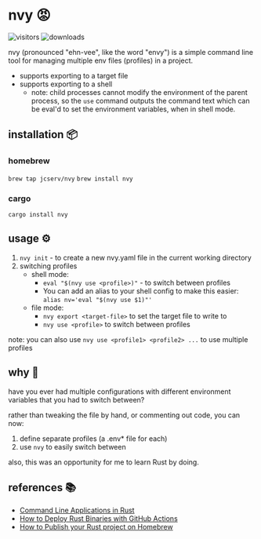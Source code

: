 # nvy 😡

![visitors](https://img.shields.io/endpoint?url=https://vu-mi.com/api/v1/views?id=jcserv/nv) ![downloads](https://img.shields.io/crates/d/nvy)

nvy (pronounced "ehn-vee", like the word "envy") is a simple command line tool for managing multiple env files (profiles) in a project.

- supports exporting to a target file
- supports exporting to a shell
  - note: child processes cannot modify the environment of the parent process, so the `use` command outputs the command text which can be eval'd to set the environment variables, when in shell mode.

## installation 📦

### homebrew
`brew tap jcserv/nvy`
`brew install nvy`

### cargo
`cargo install nvy`

## usage ⚙️ 

1. `nvy init` - to create a new nvy.yaml file in the current working directory
2. switching profiles
   - shell mode:
     -  `eval "$(nvy use <profile>)"` - to switch between profiles
     - You can add an alias to your shell config to make this easier: `alias nv='eval "$(nvy use $1)"'` 
   - file mode:
     - `nvy export <target-file>` to set the target file to write to
     - `nvy use <profile>` to switch between profiles

note: you can also use `nvy use <profile1> <profile2> ...` to use multiple profiles

## why 🤔

have you ever had multiple configurations with different environment variables that you had to switch between?

rather than tweaking the file by hand, or commenting out code, you can now: 
1. define separate profiles (a .env* file for each)
2. use `nvy` to easily switch between

also, this was an opportunity for me to learn Rust by doing.

## references 📚
- [Command Line Applications in Rust](https://rust-cli.github.io/book/index.html)
- [How to Deploy Rust Binaries with GitHub Actions](https://dzfrias.dev/blog/deploy-rust-cross-platform-github-actions/)
- [How to Publish your Rust project on Homebrew](https://federicoterzi.com/blog/how-to-publish-your-rust-project-on-homebrew/)
